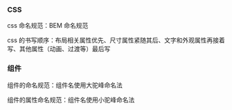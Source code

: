 ### CSS

css 命名规范：BEM 命名规范

css 的书写顺序：布局相关属性优先、尺寸属性紧随其后、文字和外观属性再接着写、其他属性（动画、过渡等）最后写

### 组件

组件的命名规范：组件名使用大驼峰命名法

组件的属性命名规范：组件名使用小驼峰命名法
